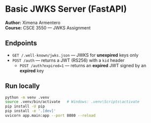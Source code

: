 # Basic JWKS Server (FastAPI)

**Author:** Ximena Armentero  
**Course:** CSCE 3550 — JWKS Assignment

## Endpoints
- `GET /.well-known/jwks.json` — JWKS for **unexpired** keys only  
- `POST /auth` — returns a JWT (RS256) with a `kid` header  
  - `POST /auth?expired=1` — returns an **expired** JWT signed by an **expired** key

## Run locally
```bash
python -m venv .venv
source .venv/bin/activate   # Windows: .venv\Scripts\activate
pip install -U pip
pip install -e '.[dev]'
uvicorn app.main:app --port 8080 --reload
